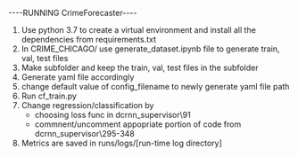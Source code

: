 ----RUNNING CrimeForecaster----
1. Use python 3.7 to create a virtual environment and install all the dependencies from requirements.txt
2. In CRIME_CHICAGO/ use generate_dataset.ipynb file to generate train, val, test files 
3. Make subfolder and keep the train, val, test files in the subfolder
4. Generate yaml file accordingly
5. change default value of config_filename to newly generate yaml file path
6. Run cf_train.py
7. Change regression/classification by
    - choosing loss func in dcrnn_supervisor\91
    - commnent/uncomment appopriate portion of code from dcrnn_supervisor\295-348
8. Metrics are saved in runs/logs/[run-time log directory] 